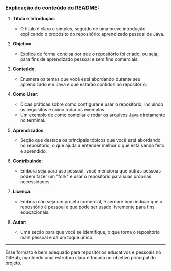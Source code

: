 
### Explicação do conteúdo do README:

1. **Título e Introdução**:
   - O título é claro e simples, seguido de uma breve introdução explicando o propósito do repositório: aprendizado pessoal de Java.
   
2. **Objetivo**:
   - Explica de forma concisa por que o repositório foi criado, ou seja, para fins de aprendizado pessoal e sem fins comerciais.

3. **Conteúdo**:
   - Enumera os temas que você está abordando durante seu aprendizado em Java e que estarão contidos no repositório.

4. **Como Usar**:
   - Dicas práticas sobre como configurar e usar o repositório, incluindo os requisitos e como rodar os exemplos.
   - Um exemplo de como compilar e rodar os arquivos Java diretamente no terminal.

5. **Aprendizados**:
   - Seção que destaca os principais tópicos que você está abordando no repositório, o que ajuda a entender melhor o que está sendo feito e aprendido.

6. **Contribuindo**:
   - Embora seja para uso pessoal, você menciona que outras pessoas podem fazer um "fork" e usar o repositório para suas próprias necessidades.

7. **Licença**:
   - Embora não seja um projeto comercial, é sempre bom indicar que o repositório é pessoal e que pode ser usado livremente para fins educacionais.

8. **Autor**:
   - Uma seção para que você se identifique, o que torna o repositório mais pessoal e dá um toque único.

---

Esse formato é bem adequado para repositórios educativos e pessoais no GitHub, mantendo uma estrutura clara e focada no objetivo principal do projeto.
